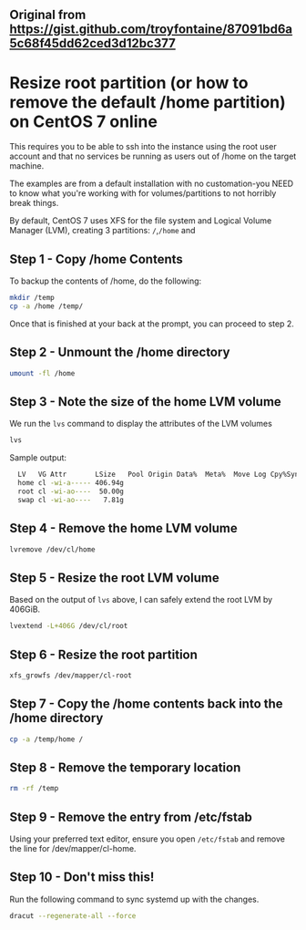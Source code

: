 ## Original from https://gist.github.com/troyfontaine/87091bd6a5c68f45dd62ced3d12bc377

# Resize root partition (or how to remove the default /home partition) on CentOS 7 online
This requires you to be able to ssh into the instance using the root user account and that no services be running as users out of /home on the target machine.

The examples are from a default installation with no customation-you NEED to know what you're working with for volumes/partitions to not horribly break things.

By default, CentOS 7 uses XFS for the file system and Logical Volume Manager (LVM), creating 3 partitions: `/`,`/home` and 

## Step 1 - Copy /home Contents
To backup the contents of /home, do the following:
```bash
mkdir /temp
cp -a /home /temp/
```
Once that is finished at your back at the prompt, you can proceed to step 2.  

## Step 2 - Unmount the /home directory
```bash
umount -fl /home
```

## Step 3 - Note the size of the home LVM volume
We run the `lvs` command to display the attributes of the LVM volumes
```bash
lvs
```
Sample output:  
```bash
  LV   VG Attr       LSize   Pool Origin Data%  Meta%  Move Log Cpy%Sync Convert
  home cl -wi-a----- 406.94g
  root cl -wi-ao----  50.00g
  swap cl -wi-ao----   7.81g
```

## Step 4 - Remove the home LVM volume
```bash
lvremove /dev/cl/home
```

## Step 5 - Resize the root LVM volume
Based on the output of `lvs` above, I can safely extend the root LVM by 406GiB.  
```bash
lvextend -L+406G /dev/cl/root
```

## Step 6 - Resize the root partition
```bash
xfs_growfs /dev/mapper/cl-root
```

## Step 7 - Copy the /home contents back into the /home directory
```bash
cp -a /temp/home /
```

## Step 8 - Remove the temporary location
```bash
rm -rf /temp
```

## Step 9 - Remove the entry from /etc/fstab
Using your preferred text editor, ensure you open `/etc/fstab` and remove the line for /dev/mapper/cl-home.

## Step 10 - Don't miss this!
Run the following command to sync systemd up with the changes.
```bash
dracut --regenerate-all --force
```
